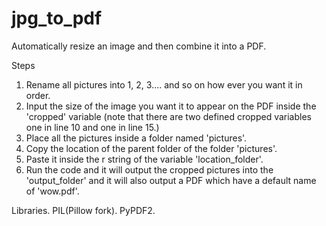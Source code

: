 # jpg_to_pdf
Automatically resize an image and then combine it into a PDF.

Steps

1. Rename all pictures into 1, 2, 3.... and so on how ever you want it in order.
2. Input the size of the image you want it to appear on the PDF inside the 'cropped' variable (note that there are two defined cropped variables one in line 10 and one in line 15.)
3. Place all the pictures inside a folder named 'pictures'.
4. Copy the location of the parent folder of the folder 'pictures'.
5. Paste it inside the r string of the variable 'location_folder'.
6. Run the code and it will output the cropped pictures into the 'output_folder' and it will also output a PDF which have a default name of 'wow.pdf'.

Libraries.
PIL(Pillow fork).
PyPDF2.
